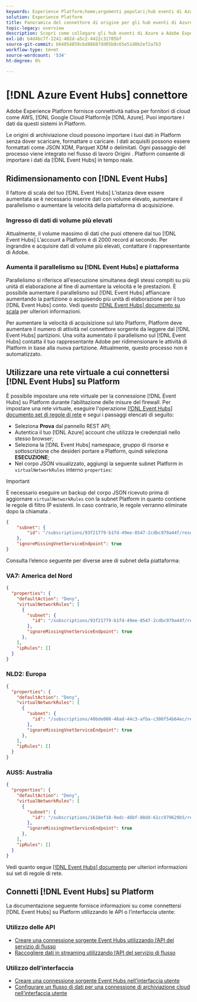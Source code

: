 ```yaml
---
keywords: Experience Platform;home;argomenti popolari;hub eventi di Azure;hub eventi di Azure;hub eventi di Azure;hub eventi;hub eventi;hub eventi
solution: Experience Platform
title: Panoramica del connettore di origine per gli hub eventi di Azure
topic-legacy: overview
description: Scopri come collegare gli hub eventi di Azure a Adobe Experience Platform utilizzando le API o l’interfaccia utente.
exl-id: b4d4bc7f-2241-482d-a5c2-4422c31705bf
source-git-commit: b64054859cbd88687dd05b0c65e51d0b2ef2a7b3
workflow-type: tm+mt
source-wordcount: '534'
ht-degree: 0%

---
```



# [!DNL Azure Event Hubs] connettore

Adobe Experience Platform fornisce connettività nativa per fornitori di cloud come AWS, [!DNL Google Cloud Platform]e [!DNL Azure]. Puoi importare i dati da questi sistemi in Platform.

Le origini di archiviazione cloud possono importare i tuoi dati in Platform senza dover scaricare, formattare o caricare. I dati acquisiti possono essere formattati come JSON XDM, Parquet XDM o delimitati. Ogni passaggio del processo viene integrato nel flusso di lavoro Origini . Platform consente di importare i dati da [!DNL Event Hubs] in tempo reale.

## Ridimensionamento con [!DNL Event Hubs]

Il fattore di scala del tuo [!DNL Event Hubs] L’istanza deve essere aumentata se è necessario inserire dati con volume elevato, aumentare il parallelismo o aumentare la velocità della piattaforma di acquisizione.

### Ingresso di dati di volume più elevati

Attualmente, il volume massimo di dati che puoi ottenere dal tuo [!DNL Event Hubs] L’account a Platform è di 2000 record al secondo. Per ingrandire e acquisire dati di volume più elevati, contattare il rappresentante di Adobe.

### Aumenta il parallelismo su [!DNL Event Hubs] e piattaforma

Parallelismo si riferisce all&#39;esecuzione simultanea degli stessi compiti su più unità di elaborazione al fine di aumentare la velocità e le prestazioni. È possibile aumentare il parallelismo sul [!DNL Event Hubs] affiancare aumentando la partizione o acquisendo più unità di elaborazione per il tuo [!DNL Event Hubs] conto. Vedi questo [[!DNL Event Hubs] documento su scala](https://docs.microsoft.com/en-us/azure/event-hubs/event-hubs-scalability) per ulteriori informazioni.

Per aumentare la velocità di acquisizione sul lato Platform, Platform deve aumentare il numero di attività nel connettore sorgente da leggere dal [!DNL Event Hubs] partizioni. Una volta aumentato il parallelismo sul [!DNL Event Hubs] contatta il tuo rappresentante Adobe per ridimensionare le attività di Platform in base alla nuova partizione. Attualmente, questo processo non è automatizzato.

## Utilizzare una rete virtuale a cui connettersi [!DNL Event Hubs] su Platform

È possibile impostare una rete virtuale per la connessione [!DNL Event Hubs] su Platform durante l’abilitazione delle misure del firewall. Per impostare una rete virtuale, eseguire l&#39;operazione [[!DNL Event Hubs] documento set di regole di rete](https://docs.microsoft.com/en-us/rest/api/eventhub/preview/namespaces-network-rule-set/create-or-update-network-rule-set#code-try-0) e segui i passaggi elencati di seguito:

* Seleziona **Prova** dal pannello REST API;
* Autentica il tuo [!DNL Azure] account che utilizza le credenziali nello stesso browser;
* Seleziona la [!DNL Event Hubs] namespace, gruppo di risorse e sottoscrizione che desideri portare a Platform, quindi seleziona **ESECUZIONE**;
* Nel corpo JSON visualizzato, aggiungi la seguente subnet Platform in `virtualNetworkRules` interno `properties`:


>[!IMPORTANT]
>
>È necessario eseguire un backup del corpo JSON ricevuto prima di aggiornare `virtualNetworkRules` con la subnet Platform in quanto contiene le regole di filtro IP esistenti. In caso contrario, le regole verranno eliminate dopo la chiamata .


```json
{
    "subnet": {
        "id": "/subscriptions/93f21779-b1fd-49ee-8547-2cdbc979a44f/resourceGroups/ethos_12_prod_va7_network/providers/Microsoft.Network/virtualNetworks/ethos_12_prod_va7_network_10_19_144_0_22/subnets/ethos_12_prod_va7_network_10_19_144_0_22"
    },
    "ignoreMissingVnetServiceEndpoint": true
}
```

Consulta l’elenco seguente per diverse aree di subnet della piattaforma:

### VA7: America del Nord

```json
{
  "properties": {
    "defaultAction": "Deny",
    "virtualNetworkRules": [
      {
        "subnet": {
          "id": "/subscriptions/93f21779-b1fd-49ee-8547-2cdbc979a44f/resourceGroups/ethos_12_prod_va7_network/providers/Microsoft.Network/virtualNetworks/ethos_12_prod_va7_network_10_19_144_0_22/subnets/ethos_12_prod_va7_network_10_19_144_0_22"
        },
        "ignoreMissingVnetServiceEndpoint": true
      },
    ],
    "ipRules": []
  }
}
```

### NLD2: Europa

```json
{
  "properties": {
    "defaultAction": "Deny",
    "virtualNetworkRules": [
      {
        "subnet": {
          "id": "/subscriptions/40bde086-46ad-44c3-afba-c306f54b64ec/resourceGroups/ethos_12_prod_va7_network/providers/Microsoft.Network/virtualNetworks/ethos_12_prod_nld2_network_10_20_40_0_23/subnets/ethos_12_prod_nld2_network_10_20_40_0_23"
        },
        "ignoreMissingVnetServiceEndpoint": true
      },
    ],
    "ipRules": []
  }
}
```

### AUS5: Australia

```json
{
  "properties": {
    "defaultAction": "Deny",
    "virtualNetworkRules": [
      {
        "subnet": {
          "id": "/subscriptions/1618ef18-9edc-48bf-88dd-61cc979629b5/resourceGroups/ethos_12_prod_aus5_network/providers/Microsoft.Network/virtualNetworks/ethos_12_prod_aus5_network_10_21_116_0_22/subnets/ethos_12_prod_aus5_network_10_21_116_0_22"
        },
        "ignoreMissingVnetServiceEndpoint": true
      },
    ],
    "ipRules": []
  }
}
```

Vedi quanto segue [[!DNL Event Hubs] documento](https://docs.microsoft.com/en-us/rest/api/eventhub/preview/namespaces-network-rule-set/create-or-update-network-rule-set) per ulteriori informazioni sui set di regole di rete.

## Connetti [!DNL Event Hubs] su Platform

La documentazione seguente fornisce informazioni su come connettersi [!DNL Event Hubs] su Platform utilizzando le API o l’interfaccia utente:

### Utilizzo delle API

* [Creare una connessione sorgente Event Hubs utilizzando l’API del servizio di flusso](../../tutorials/api/create/cloud-storage/eventhub.md)
* [Raccogliere dati in streaming utilizzando l’API del servizio di flusso](../../tutorials/api/collect/streaming.md)

### Utilizzo dell’interfaccia

* [Creare una connessione sorgente Event Hubs nell’interfaccia utente](../../tutorials/ui/create/cloud-storage/eventhub.md)
* [Configurare un flusso di dati per una connessione di archiviazione cloud nell’interfaccia utente](../../tutorials/ui/dataflow/streaming/cloud-storage-streaming.md)
